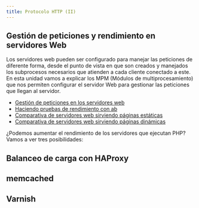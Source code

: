 ```yaml
---
title: Protocolo HTTP (II)
---
```


## Gestión de peticiones y rendimiento en servidores Web

Los servidores web pueden ser configurado para manejar las peticiones de diferente forma, desde el punto de vista en que son creados y manejados los subprocesos necesarios que atienden a cada cliente conectado a este. En esta unidad vamos a explicar los MPM (Módulos de multiprocesamiento) que nos permiten configurar el servidor Web para gestionar las peticiones que llegan al servidor.

* [Gestión de peticiones en los servidores web](peticiones.html)
* [Haciendo pruebas de rendimiento con ab](ab.html)
* [Comparativa de servidores web sirviendo páginas estáticas](estatica.html)
* [Comparativa de servidores web sirviendo páginas dinámicas](dinamica.html)

¿Podemos aumentar el rendimiento de los servidores que ejecutan PHP? Vamos a ver tres posibilidades:

## Balanceo de carga con HAProxy

## memcached

## Varnish